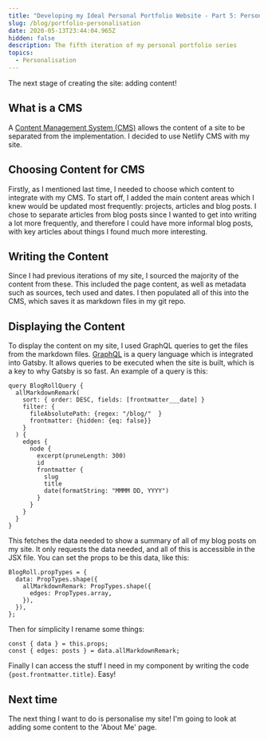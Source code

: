 ```yaml
---
title: "Developing my Ideal Personal Portfolio Website - Part 5: Personalisation!"
slug: /blog/portfolio-personalisation
date: 2020-05-13T23:44:04.965Z
hidden: false
description: The fifth iteration of my personal portfolio series
topics:
  - Personalisation
---
```

The next stage of creating the site: adding content! 

## What is a CMS

A [Content Management System (CMS)](https://en.wikipedia.org/wiki/Content_management_system) allows the content of a site to be separated from the implementation. I decided to use Netlify CMS with my site.

## Choosing Content for CMS

Firstly, as I mentioned last time, I needed to choose which content to integrate with my CMS. To start off, I added the main content areas which I knew would be updated most frequently: projects, articles and blog posts. I chose to separate articles from blog posts since I wanted to get into writing a lot more frequently, and therefore I could have more informal blog posts, with key articles about things I found much more interesting. 

## Writing the Content

Since I had previous iterations of my site, I sourced the majority of the content from these. This included the page content, as well as metadata such as sources, tech used and dates. I then populated all of this into the CMS, which saves it as markdown files in my git repo.

## Displaying the Content

To display the content on my site, I used GraphQL queries to get the files from the markdown files. [GraphQL](https://graphql.org/) is a query language which is integrated into Gatsby. It allows queries to be executed when the site is built, which is a key to why Gatsby is so fast. An example of a query is this:

```
query BlogRollQuery {
  allMarkdownRemark(
    sort: { order: DESC, fields: [frontmatter___date] }
    filter: {
      fileAbsolutePath: {regex: "/blog/"  }
      frontmatter: {hidden: {eq: false}}
    }
  ) {
    edges {
      node {
        excerpt(pruneLength: 300)
        id
        frontmatter {
          slug
          title
          date(formatString: "MMMM DD, YYYY")
        }
      }
    }
  }
}
```

This fetches the data needed to show a summary of all of my blog posts on my site. It only requests the data needed, and all of this is accessible in the JSX file.
You can set the props to be this data, like this:

```
BlogRoll.propTypes = {
  data: PropTypes.shape({
    allMarkdownRemark: PropTypes.shape({
      edges: PropTypes.array,
    }),
  }),
};
```

Then for simplicity I rename some things:

```
const { data } = this.props;
const { edges: posts } = data.allMarkdownRemark;
```

Finally I can access the stuff I need in my component by writing the code `{post.frontmatter.title}`. Easy!

## Next time

The next thing I want to do is personalise my site! I'm going to look at adding some content to the 'About Me' page.
